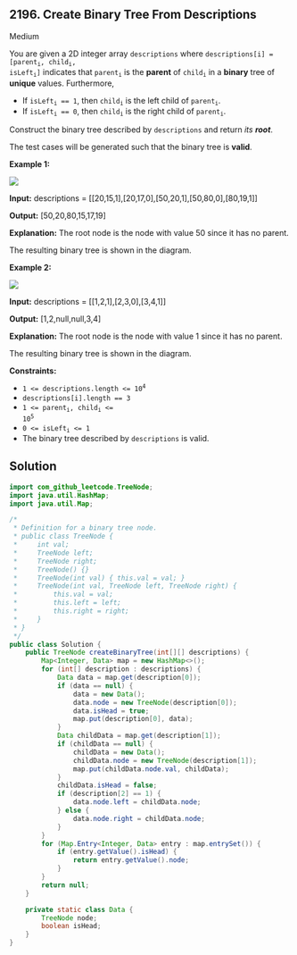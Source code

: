 ## 2196\. Create Binary Tree From Descriptions

Medium

You are given a 2D integer array `descriptions` where <code>descriptions[i] = [parent<sub>i</sub>, child<sub>i</sub>, isLeft<sub>i</sub>]</code> indicates that <code>parent<sub>i</sub></code> is the **parent** of <code>child<sub>i</sub></code> in a **binary** tree of **unique** values. Furthermore,

*   If <code>isLeft<sub>i</sub> == 1</code>, then <code>child<sub>i</sub></code> is the left child of <code>parent<sub>i</sub></code>.
*   If <code>isLeft<sub>i</sub> == 0</code>, then <code>child<sub>i</sub></code> is the right child of <code>parent<sub>i</sub></code>.

Construct the binary tree described by `descriptions` and return _its **root**_.

The test cases will be generated such that the binary tree is **valid**.

**Example 1:**

![](https://assets.leetcode.com/uploads/2022/02/09/example1drawio.png)

**Input:** descriptions = \[\[20,15,1],[20,17,0],[50,20,1],[50,80,0],[80,19,1]]

**Output:** [50,20,80,15,17,19]

**Explanation:** The root node is the node with value 50 since it has no parent.

The resulting binary tree is shown in the diagram. 

**Example 2:**

![](https://assets.leetcode.com/uploads/2022/02/09/example2drawio.png)

**Input:** descriptions = \[\[1,2,1],[2,3,0],[3,4,1]]

**Output:** [1,2,null,null,3,4]

**Explanation:** The root node is the node with value 1 since it has no parent.

The resulting binary tree is shown in the diagram. 

**Constraints:**

*   <code>1 <= descriptions.length <= 10<sup>4</sup></code>
*   `descriptions[i].length == 3`
*   <code>1 <= parent<sub>i</sub>, child<sub>i</sub> <= 10<sup>5</sup></code>
*   <code>0 <= isLeft<sub>i</sub> <= 1</code>
*   The binary tree described by `descriptions` is valid.

## Solution

```java
import com_github_leetcode.TreeNode;
import java.util.HashMap;
import java.util.Map;

/*
 * Definition for a binary tree node.
 * public class TreeNode {
 *     int val;
 *     TreeNode left;
 *     TreeNode right;
 *     TreeNode() {}
 *     TreeNode(int val) { this.val = val; }
 *     TreeNode(int val, TreeNode left, TreeNode right) {
 *         this.val = val;
 *         this.left = left;
 *         this.right = right;
 *     }
 * }
 */
public class Solution {
    public TreeNode createBinaryTree(int[][] descriptions) {
        Map<Integer, Data> map = new HashMap<>();
        for (int[] description : descriptions) {
            Data data = map.get(description[0]);
            if (data == null) {
                data = new Data();
                data.node = new TreeNode(description[0]);
                data.isHead = true;
                map.put(description[0], data);
            }
            Data childData = map.get(description[1]);
            if (childData == null) {
                childData = new Data();
                childData.node = new TreeNode(description[1]);
                map.put(childData.node.val, childData);
            }
            childData.isHead = false;
            if (description[2] == 1) {
                data.node.left = childData.node;
            } else {
                data.node.right = childData.node;
            }
        }
        for (Map.Entry<Integer, Data> entry : map.entrySet()) {
            if (entry.getValue().isHead) {
                return entry.getValue().node;
            }
        }
        return null;
    }

    private static class Data {
        TreeNode node;
        boolean isHead;
    }
}
```